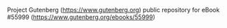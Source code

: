 Project Gutenberg (https://www.gutenberg.org) public repository for
eBook #55999 (https://www.gutenberg.org/ebooks/55999)

